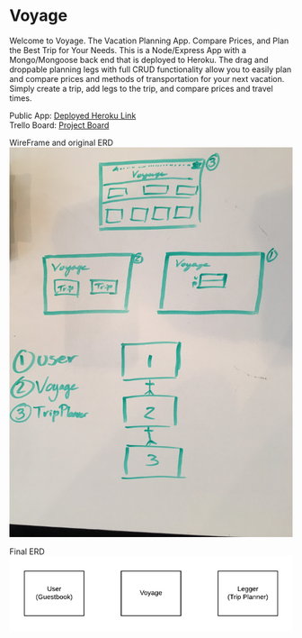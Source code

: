 # Voyage

Welcome to Voyage. The Vacation Planning App. Compare Prices, and Plan the Best Trip for Your Needs.
This is a Node/Express App with a Mongo/Mongoose back end that is deployed to Heroku. The drag and droppable planning legs with full CRUD functionality allow you to easily plan and compare prices and methods of transportation for your next vacation. Simply create a trip, add legs to the trip, and compare prices and travel times.

Public App:
[Deployed Heroku Link](https://projectonumerodos.herokuapp.com/voyage) <br>
Trello Board:
[Project Board](https://trello.com/b/cYPYfFmj/projectdos)


WireFrame and original ERD
![WireFrame and Original ERD](/public/image/wireframe-and-erd2.jpg)

Final ERD
![ERD Final](/public/image/project2.png)
